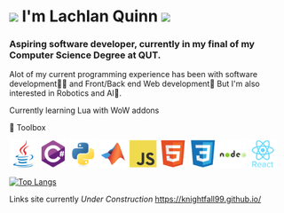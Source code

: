 # <img src="https://c.tenor.com/ECDOKKbP82AAAAAi/sonic-hi.gif" width="50px"> I'm Lachlan Quinn <img src="https://c.tenor.com/ECDOKKbP82AAAAAi/sonic-hi.gif" width="50px">

### Aspiring software developer, currently in my final of my Computer Science Degree at QUT.
Alot of my current programming experience has been with software development👩‍💻 and Front/Back end Web development📶 But I'm also interested in Robotics and AI🤖. 

Currently learning Lua with WoW addons

🧰 Toolbox

<img src="https://github.com/devicons/devicon/blob/master/icons/java/java-original.svg" alt="Java logo" width="50px"> <img 
src="https://github.com/devicons/devicon/blob/master/icons/csharp/csharp-original.svg" alt="C# logo" width="50px"> <img 
src="https://github.com/devicons/devicon/blob/master/icons/python/python-original.svg" alt="python" width="50px"> <img 
src="https://github.com/devicons/devicon/blob/master/icons/matlab/matlab-original.svg" alt="matlab" width="50px"> <img 
src="https://github.com/devicons/devicon/blob/master/icons/javascript/javascript-original.svg" alt="Javascript" width="50px"> <img 
src="https://github.com/devicons/devicon/blob/master/icons/html5/html5-original.svg" alt="HTML" width="50px"> <img 
src="https://github.com/devicons/devicon/blob/master/icons/css3/css3-original.svg" alt="CSS" width="50px"> <img 
src="https://github.com/devicons/devicon/blob/master/icons/nodejs/nodejs-original-wordmark.svg" alt="nodejs" width="50px"> <img 
src="https://github.com/devicons/devicon/blob/master/icons/react/react-original-wordmark.svg" alt="Reactjs" width="50px">



[![Top Langs](https://github-readme-stats.vercel.app/api/top-langs/?username=Knightfall99&layout=compact)](https://github.com/anuraghazra/github-readme-stats)

Links site currently *Under Construction*
https://knightfall99.github.io/
<!--
**Knightfall99/Knightfall99** is a ✨ _special_ ✨ repository because its `README.md` (this file) appears on your GitHub profile.

Here are some ideas to get you started:

- 🔭 I’m currently working on ...
- 🌱 I’m currently learning ...
- 👯 I’m looking to collaborate on ...
- 🤔 I’m looking for help with ...
- 💬 Ask me about ...
- 📫 How to reach me: ...
- 😄 Pronouns: ...
- ⚡ Fun fact: ...
-->
